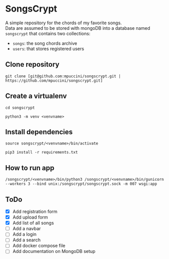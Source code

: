 # SongsCrypt
A simple repository for the chords of my favorite songs.  
Data are assumed to be stored with mongoDB into a database named `songscrypt` that contains two collections:  
 - `songs`: the song chords archive
 - `users`: that stores registered users
 
## Clone repository
```
git clone [git@github.com:mpuccini/songscrypt.git | https://github.com/mpuccini/songscrypt.git]
```

## Create a virtualenv
```
cd songscrypt
```
```
python3 -m venv <venvname>
```

## Install dependencies
```
source songscrypt/<venvname>/bin/activate
```
```
pip3 install -r requirements.txt
```

## How to run app
```
/songscrypt/<venvname>/bin/python3 /songscrypt/<venvname>/bin/gunicorn --workers 3 --bind unix:/songscrypt/songscrypt.sock -m 007 wsgi:app
```

## ToDo
 - [X] Add registration form
 - [X] Add upload form
 - [X] Add list of all songs
 - [ ] Add a navbar
 - [ ] Add a login
 - [ ] Add a search
 - [ ] Add docker compose file
 - [ ] Add documentation on MongoDB setup
